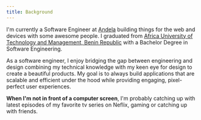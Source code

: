 ```yaml
---
title: Background
---
```


I'm currently a Software Engineer at [Andela](https://www.andela.com/) building things for the web and devices with some awesome people. I graduated from [Africa University of Technology and Management, Benin Republic](http://www.uatm-gasa.com/) with a Bachelor Degree in Software Engineering.

As a software engineer, I enjoy bridging the gap between engineering and design combining my technical knowledge with my keen eye for design to create a beautiful products. My goal is to always build applications that are scalable and efficient under the hood while providing engaging, pixel-perfect user experiences.

**When I'm not in front of a computer screen**, I'm probably catching up with latest episodes of my favorite tv series on Neflix, gaming or catching up with friends.
